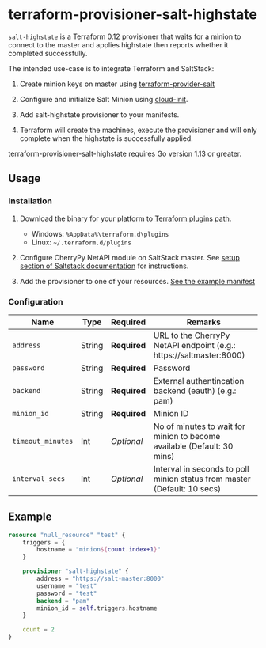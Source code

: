 # terraform-provisioner-salt-highstate

`salt-highstate` is a Terraform 0.12 provisioner that waits for a minion to connect to the master and applies highstate then reports whether it completed successfully.

The intended use-case is to integrate Terraform and SaltStack:
1. Create minion keys on master using [terraform-provider-salt](https://github.com/finarfin/terraform-provider-salt)

2. Configure and initialize Salt Minion using [cloud-init](https://cloudinit.readthedocs.io/en/latest/topics/modules.html#salt-minion).

3. Add salt-highstate provisioner to your manifests.

4. Terraform will create the machines, execute the provisioner and will only complete when the highstate is successfully applied. 
 
terraform-provisioner-salt-highstate requires Go version 1.13 or greater.

## Usage

### Installation
1. Download the binary for your platform to [Terraform plugins path](https://www.terraform.io/docs/plugins/basics.html#installing-plugins).
    - Windows: `%AppData%\terraform.d\plugins`
    - Linux: `~/.terraform.d/plugins`

2. Configure CherryPy NetAPI module on SaltStack master. See [setup section of Saltstack documentation](https://docs.saltstack.com/en/latest/ref/netapi/all/salt.netapi.rest_cherrypy.html#a-rest-api-for-salt) for instructions.

3. Add the provisioner to one of your resources. [See the example manifest](example/main.tf)

### Configuration
| Name | Type | Required | Remarks |
|-|-|-|-|
| `address` | String | **Required** | URL to the CherryPy NetAPI endpoint (e.g.: https://saltmaster:8000) | `username`| String | **Required** | Username |
| `password`| String | **Required** | Password |
| `backend` | String | **Required** | External authentincation backend (eauth) (e.g.: pam) |
| `minion_id` | String | **Required** | Minion ID |
| `timeout_minutes` | Int | *Optional* | No of minutes to wait for minion to become available (Default: 30 mins) |
| `interval_secs` | Int | *Optional* | Interval in seconds to poll minion status from master (Default: 10 secs) |

## Example
```terraform
resource "null_resource" "test" {
    triggers = {
        hostname = "minion${count.index+1}"
    }

    provisioner "salt-highstate" {
        address = "https://salt-master:8000"
        username = "test"
        password = "test"
        backend = "pam"
        minion_id = self.triggers.hostname
    }

    count = 2
}
```
